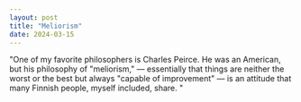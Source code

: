```yaml
---
layout: post
title: "Meliorism"
date: 2024-03-15
---
```


"One of my favorite philosophers is Charles Peirce. He was an American, but his philosophy of "meliorism," — essentially that things are neither the worst or the best but always "capable of improvement" — is an attitude that many Finnish people, myself included, share. "
